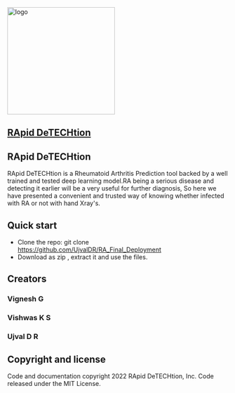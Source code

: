 
<img width="245" alt="logo" src="https://user-images.githubusercontent.com/72980673/174237001-bd9cd6f6-9488-47ef-bb58-94cbb3b4e0c5.png">

## [RApid DeTECHtion](https://arthritis-api.herokuapp.com/)

## RApid DeTECHtion

 RApid DeTECHtion is a Rheumatoid Arthritis Prediction tool backed by a well trained and tested deep learning model.RA being a serious disease and detecting it earlier will be a very useful for further diagnosis, So here we have presented a convenient and trusted way of knowing whether infected with RA or not with hand Xray's.
           

## Quick start

* Clone the repo: git clone https://github.com/UjvalDR/RA_Final_Deployment
* Download as zip , extract it and use the files.





## Creators

### Vignesh G
### Vishwas K S
### Ujval D R

## Copyright and license

Code and documentation copyright 2022  RApid DeTECHtion, Inc. Code released under the MIT License.
